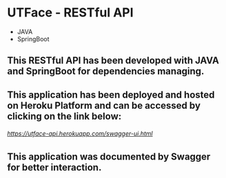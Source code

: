 # UTFace - RESTful API

* JAVA
* SpringBoot

## This RESTful API has been developed with JAVA and SpringBoot for dependencies managing.

## This application has been deployed and hosted on Heroku Platform and can be accessed by clicking on the link below:

###### https://utface-api.herokuapp.com/swagger-ui.html

## This application was documented by Swagger for better interaction.
